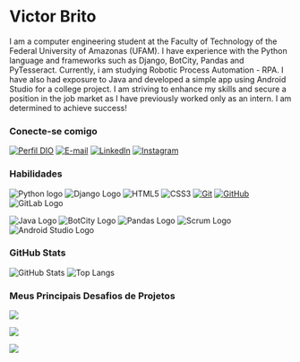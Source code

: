 # Victor Brito
I am a computer engineering student at the Faculty of Technology of the Federal University of Amazonas (UFAM). I have experience with the Python language and frameworks such as Django, BotCity, Pandas and PyTesseract. Currently, i am studying Robotic Process Automation - RPA. I have also had exposure to Java and developed a simple app using Android Studio for a college project. I am striving to enhance my skills and secure a position in the job market as I have previously worked only as an intern. I am determined to achieve success!

### Conecte-se comigo
[![Perfil DIO](https://img.shields.io/badge/-Meu%20Perfil%20na%20DIO-000?style=for-the-badge)](https://www.dio.me/users/victorlucasbbrito)
[![E-mail](https://img.shields.io/badge/-Email-000?style=for-the-badge&logo=microsoft-outlook&logoColor=E94D5F)](mailto:vlbb@icomp.ufam.edu.br)
[![LinkedIn](https://img.shields.io/badge/-LinkedIn-000?style=for-the-badge&logo=linkedin&logoColor=30A3DC)](https://www.linkedin.com/in/victorbbrito/)
[![Instagram](https://img.shields.io/badge/Instagram-000?style=for-the-badge&logo=instagram)](https://www.instagram.com/_britovictor)

### Habilidades
![Python logo](https://img.shields.io/badge/Python-000?style=for-the-badge&logo=python&logoColor=yellow)
![Django Logo](https://img.shields.io/badge/-Django-000?style=for-the-badge&logo=django&logoColor=white)
![HTML5](https://img.shields.io/badge/HTML-000?style=for-the-badge&logo=html5&logoColor=30A3DC)
![CSS3](https://img.shields.io/badge/CSS3-000?style=for-the-badge&logo=css3&logoColor=E94D5F)
[![Git](https://img.shields.io/badge/Git-000?style=for-the-badge&logo=git&logoColor=E94D5F)](https://git-scm.com/doc) 
[![GitHub](https://img.shields.io/badge/GitHub-000?style=for-the-badge&logo=github&logoColor=30A3DC)](https://docs.github.com/)
![GitLab Logo](https://img.shields.io/badge/GitLab-000?logo=gitlab&style=for-the-badge&logoColor=orange)

![Java Logo](https://img.shields.io/badge/Java-000.svg?style=for-the-badge&logo=java&logoColor=white)
![BotCity Logo](https://img.shields.io/badge/BotCity-000.svg?style=for-the-badge&logo=botcity&logoColor=white)
![Pandas Logo](https://img.shields.io/badge/-Pandas-000?logo=pandas&logoColor=white&style=for-the-badge)
![Scrum Logo](https://img.shields.io/badge/-Scrum-000?logo=scrum&logoColor=white&style=for-the-badge)
![Android Studio Logo](https://img.shields.io/badge/Android%20Studio-000?logo=android-studio&logoColor=white&style=for-the-badge)

### GitHub Stats
![GitHub Stats](https://github-readme-stats.vercel.app/api?username=victorbbrito&theme=transparent&bg_color=000&border_color=30A3DC&show_icons=true&icon_color=30A3DC&title_color=E94D5F&text_color=FFF)
![Top Langs](https://github-readme-stats-git-masterrstaa-rickstaa.vercel.app/api/top-langs/?username=victorbbrito&layout=compact&bg_color=000&border_color=30A3DC&title_color=E94D5F&text_color=FFF)

### Meus Principais Desafios de Projetos
[![](https://github-readme-stats.vercel.app/api/pin/?username=victorbbrito&repo=Sistema-de-inventario&bg_color=000&border_color=30A3DC&show_icons=true&icon_color=30A3DC&title_color=E94D5F&text_color=FFF)](https://github.com/victorbbrito/Sistema-de-inventario)

[![](https://github-readme-stats.vercel.app/api/pin/?username=victorbbrito&repo=PythonImpressionador&bg_color=000&border_color=30A3DC&show_icons=true&icon_color=30A3DC&title_color=E94D5F&text_color=FFF)](https://github.com/victorbbrito/PythonImpressionador)

[![](https://github-readme-stats.vercel.app/api/pin/?username=victorbbrito&repo=AndroidCopaDoMundo&bg_color=000&border_color=30A3DC&show_icons=true&icon_color=30A3DC&title_color=E94D5F&text_color=FFF)](https://github.com/victorbbrito/AndroidCopaDoMundo)
